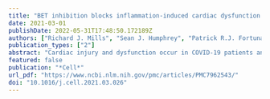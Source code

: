 ```yaml
---
title: "BET inhibition blocks inflammation-induced cardiac dysfunction and SARS-CoV-2 infection"
date: 2021-03-01
publishDate: 2022-05-31T17:48:50.172189Z
authors: ["Richard J. Mills", "Sean J. Humphrey", "Patrick R.J. Fortuna", "Mary Lor", "Simon R. Foster", "Gregory A. Quaife-Ryan", "Rebecca L. Johnston", "Troy Dumenil", "Cameron Bishop", "Rajeev Rudraraju", "Daniel J. Rawle", "Thuy Le", "Wei Zhao", "Leo Lee", "Charley Mackenzie-Kludas", "Neda R. Mehdiabadi", "Christopher Halliday", "Dean Gilham", "Li Fu", "Stephen J. Nicholls", "Jan Johansson", "Michael Sweeney", "Norman C.W. Wong", "Ewelina Kulikowski", "Kamil A. Sokolowski", "Brian W.C. Tse", "Lynn Devilée", "Holly K. Voges", "Liam T. Reynolds", "Sophie Krumeich", "Ellen Mathieson", "Dad Abu-Bonsrah", "Kathy Karavendzas", "Brendan Griffen", "Drew Titmarsh", "David A. Elliott", "James McMahon", "Andreas Suhrbier", "Kanta Subbarao", "Enzo R. Porrello", "Mark J. Smyth", "Christian R. Engwerda", "Kelli P.A. MacDonald", "Tobias Bald", "David E. James", "James E. Hudson"]
publication_types: ["2"]
abstract: "Cardiac injury and dysfunction occur in COVID-19 patients and increase the risk of mortality. Causes are ill defined but could be through direct cardiac infection and/or inflammation-induced dysfunction. To identify mechanisms and cardio-protective drugs, we use a state-of-the-art pipeline combining human cardiac organoids with phosphoproteomics and single nuclei RNA sequencing. We identify an inflammatory “cytokine-storm”, a cocktail of interferon gamma, interleukin 1β, and poly(I:C), induced diastolic dysfunction. Bromodomain-containing protein 4 is activated along with a viral response that is consistent in both human cardiac organoids (hCOs) and hearts of SARS-CoV-2-infected K18-hACE2 mice. Bromodomain and extraterminal family inhibitors (BETi) recover dysfunction in hCOs and completely prevent cardiac dysfunction and death in a mouse cytokine-storm model. Additionally, BETi decreases transcription of genes in the viral response, decreases ACE2 expression, and reduces SARS-CoV-2 infection of cardiomyocytes. Together, BETi, including the Food and Drug Administration (FDA) breakthrough designated drug, apabetalone, are promising candidates to prevent COVID-19 mediated cardiac damage., COVID-19 causes cardiac injury, although mechanisms and effective therapeutics are lacking. In this study, Mills et al., show that cytokines elevated in COVID-19 patients drive cardiac dysfunction. These responses are mapped using phosphoproteomics and single nuclei RNA sequencing, enabling a targeted drug screen to identify therapeutics for rapid repurposing. BET inhibitors were identified as leading candidates to block cardiac dysfunction and decrease SARS-CoV-2 cardiac infection."
featured: false
publication: "*Cell*"
url_pdf: "https://www.ncbi.nlm.nih.gov/pmc/articles/PMC7962543/"
doi: "10.1016/j.cell.2021.03.026"
---
```



